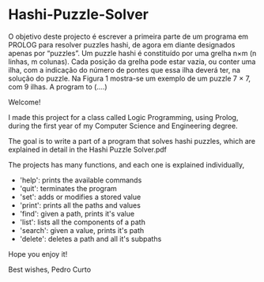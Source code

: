 # Hashi-Puzzle-Solver
O objetivo deste projecto é escrever a primeira parte de um programa em PROLOG para
resolver puzzles hashi, de agora em diante designados apenas por “puzzles”.
Um puzzle hashi é constituído por uma grelha n×m (n linhas, m colunas). Cada posição
da grelha pode estar vazia, ou conter uma ilha, com a indicação do número de pontes
que essa ilha deverá ter, na solução do puzzle. Na Figura 1 mostra-se um exemplo de um
puzzle 7 × 7, com 9 ilhas.
A program to (....)

Welcome!

I made this project for a class called Logic Programming, using Prolog, during the first year of my Computer Science and Engineering degree.

The goal is to write a part of a program that solves hashi puzzles, which are explained in detail in the Hashi Puzzle Solver.pdf

The projects has many functions, and each one is explained individually, 
- 'help': prints the available commands
- 'quit': terminates the program
- 'set': adds or modifies a stored value
- 'print': prints all the paths and values
- 'find': given a path, prints it's value 
- 'list': lists all the components of a path
- 'search': given a value, prints it's path
- 'delete': deletes a path and all it's subpaths

Hope you enjoy it!

Best wishes, Pedro Curto
